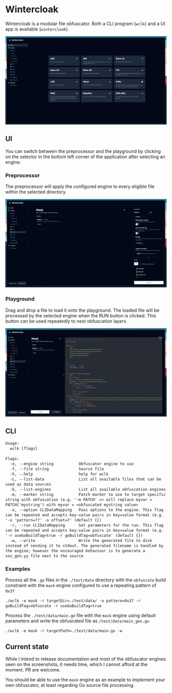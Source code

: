 # Wintercloak
Wintercloak is a modular file obfuscator. Both a CLI program (`wclk`) and a UI app is available (`wintercloak`).

<img src="https://raw.githubusercontent.com/ma111e/wintercloak/main/readme/preview_home.png" />

## UI
You can switch between the preprocessor and the playground by clicking on the selector in the bottom left corner of the application after selecting an engine.

### Preprocessor
The preprocessor will apply the configured engine to every eligible file within the selected directory.

<img src="https://raw.githubusercontent.com/ma111e/wintercloak/main/readme/preview_preproc.png" />

### Playground
Drag and drop a file to load it onto the playground. The loaded file will be processed by the selected engine when the RUN button is clicked. This button can be used repeatedly to nest obfuscation layers.

<img src="https://raw.githubusercontent.com/ma111e/wintercloak/main/readme/preview_playground.png" />

## CLI
```
Usage:
  wclk [flags]

Flags:
  -e, --engine string           Obfuscator engine to use
  -f, --file string             Source file
  -h, --help                    help for wclk
  -L, --list-data               List all available files that can be used as data sources
  -E, --list-engines            List all available obfuscation engines
  -m, --marker string           Patch marker to use to target specific string with obfuscation (e.g. '-m PATCH' => will replace myvar = PATCH('mystring') with myvar = <obfuscated mystring value>
  -o, --option CLIDataMapping   Pass options to the engine. This flag can be repeated and accepts key-value pairs in key=value format (e.g. '-o 'pattern=??' -o offset=7' (default {})
  -r, --run CLIDataMapping      Set parameters for the run. This flag can be repeated and accepts key-value pairs in key=value format (e.g. '-r useGoBuildTag=true -r goBuildTag=obfuscate' (default {})
  -w, --write                   Write the generated file to disk instead of sending it to stdout. The generated filename is handled by the engine; however the encouraged behaviour is to generate a xxx_gen.yy file next to the source
```

### Examples

Process all the `.go` files in the `./test/data` directory with the `obfuscate` build constraint with the `mask` engine configured to use a repeating pattern of `0x37`
```
./wclk -e mask -r targetDir=./test/data/ -o pattern=0x37 -r goBuildTag=obfuscate -r useGoBuildTag=true
```

Process the `./test/data/main.go` file with the `mask` engine using default parameters and write the obfuscated file as `/test/data/main_gen.go`
```
./wclk -e mask -r targetPath=./test/data/main.go -w
```

## Current state
While I intend to release documentation and most of the obfuscator engines seen on the screenshots, it needs time, which I cannot afford at the moment. PR are welcome.

You should be able to use the `mask` engine as an example to implement your own obfuscator, at least regarding Go source file processing.
